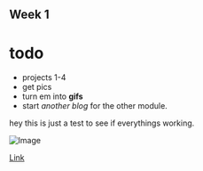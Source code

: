 
## Week 1


# todo 
- projects 1-4
- get pics
- turn em into **gifs**
- start _another blog_ for the other module.


hey this is just a test to see if everythings working.

![Image](https://img.buzzfeed.com/buzzfeed-static/static/2014-07/18/10/enhanced/webdr09/anigif_enhanced-buzz-22799-1405693809-7.gif?downsize=715:*&output-format=auto&output-quality=auto)


[Link](https://github.com/wkarnchanapee/billys-pcomp-journal/edit/master/README.md)

```code goes here
```



